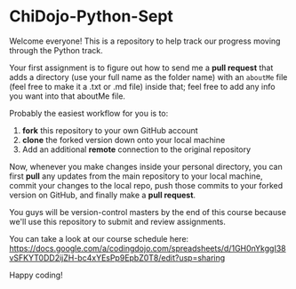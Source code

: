 # ChiDojo-Python-Sept

 Welcome everyone! This is a repository to help track our progress moving through the Python track.

  Your first assignment is to figure out how to send me a **pull request** that adds a directory (use your full name as the folder name) with an `aboutMe` file (feel free to make it a .txt or .md file) inside that; feel free to add any info you want into that aboutMe file.

  Probably the easiest workflow for you is to:
  1. **fork** this repository to your own GitHub account
  2. **clone** the forked version down onto your local machine
  3. Add an additional **remote** connection to the original repository

Now, whenever you make changes inside your personal directory, you can first **pull** any updates from the main repository to your local machine, commit your changes to the local repo, push those commits to your forked version on GitHub, and finally make a **pull request**.

You guys will be version-control masters by the end of this course because we'll use this repository to submit and review assignments.

You can take a look at our course schedule here: https://docs.google.com/a/codingdojo.com/spreadsheets/d/1GH0nYkggI38vSFKYT0DD2ijZH-bc4xYEsPp9EpbZ0T8/edit?usp=sharing

 Happy coding!
